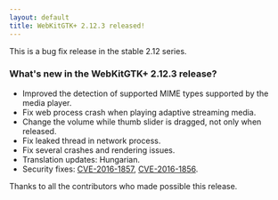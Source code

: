 ```yaml
---
layout: default
title: WebKitGTK+ 2.12.3 released!
---
```


This is a bug fix release in the stable 2.12 series.

### What's new in the WebKitGTK+ 2.12.3 release?

 - Improved the detection of supported MIME types supported by the media player.
 - Fix web process crash when playing adaptive streaming media.
 - Change the volume while thumb slider is dragged, not only when released.
 - Fix leaked thread in network process.
 - Fix several crashes and rendering issues.
 - Translation updates: Hungarian.
 - Security fixes: [CVE-2016-1857](https://cve.mitre.org/cgi-bin/cvename.cgi?name=CVE-2016-1857), [CVE-2016-1856](https://cve.mitre.org/cgi-bin/cvename.cgi?name=CVE-2016-1856).

Thanks to all the contributors who made possible this release.
